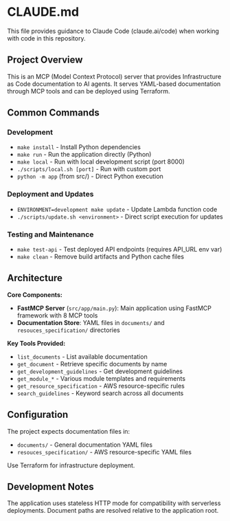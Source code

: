 # CLAUDE.md

This file provides guidance to Claude Code (claude.ai/code) when working with code in this repository.

## Project Overview

This is an MCP (Model Context Protocol) server that provides Infrastructure as Code documentation to AI agents. It serves YAML-based documentation through MCP tools and can be deployed using Terraform.

## Common Commands

### Development
- `make install` - Install Python dependencies
- `make run` - Run the application directly (Python)
- `make local` - Run with local development script (port 8000)
- `./scripts/local.sh [port]` - Run with custom port
- `python -m app` (from src/) - Direct Python execution

### Deployment and Updates
- `ENVIRONMENT=development make update` - Update Lambda function code
- `./scripts/update.sh <environment>` - Direct script execution for updates

### Testing and Maintenance
- `make test-api` - Test deployed API endpoints (requires API_URL env var)
- `make clean` - Remove build artifacts and Python cache files

## Architecture

**Core Components:**
- **FastMCP Server** (`src/app/main.py`): Main application using FastMCP framework with 8 MCP tools
- **Documentation Store**: YAML files in `documents/` and `resouces_specification/` directories

**Key Tools Provided:**
- `list_documents` - List available documentation
- `get_document` - Retrieve specific documents by name  
- `get_development_guidelines` - Get development guidelines
- `get_module_*` - Various module templates and requirements
- `get_resource_specification` - AWS resource-specific rules
- `search_guidelines` - Keyword search across all documents

## Configuration

The project expects documentation files in:
- `documents/` - General documentation YAML files
- `resouces_specification/` - AWS resource-specific YAML files

Use Terraform for infrastructure deployment.

## Development Notes

The application uses stateless HTTP mode for compatibility with serverless deployments. Document paths are resolved relative to the application root.